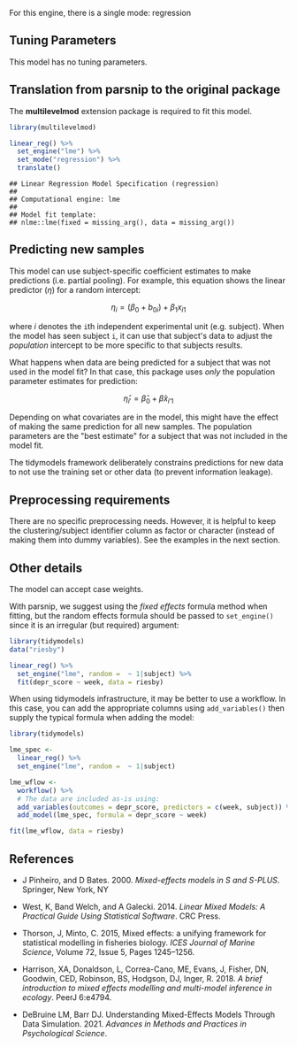 


For this engine, there is a single mode: regression

## Tuning Parameters

This model has no tuning parameters.

## Translation from parsnip to the original package

The **multilevelmod** extension package is required to fit this model.


```r
library(multilevelmod)

linear_reg() %>% 
  set_engine("lme") %>% 
  set_mode("regression") %>% 
  translate()
```

```
## Linear Regression Model Specification (regression)
## 
## Computational engine: lme 
## 
## Model fit template:
## nlme::lme(fixed = missing_arg(), data = missing_arg())
```


## Predicting new samples

This model can use subject-specific coefficient estimates to make predictions (i.e. partial pooling). For example, this equation shows the linear predictor ($\eta$) for a random intercept: 

$$
\eta_{i} = (\beta_0 + b_{0i}) + \beta_1x_{i1}
$$ 

where $i$ denotes the `i`th independent experimental unit (e.g. subject). When the model has seen subject `i`, it can use that subject's data to adjust the _population_ intercept to be more specific to that subjects results. 

What happens when data are being predicted for a subject that was not used in the model fit? In that case, this package uses _only_ the population parameter estimates for prediction: 

$$
\hat{\eta}_{i'} = \hat{\beta}_0+ \hat{\beta}x_{i'1}
$$ 

Depending on what covariates are in the model, this might have the effect of making the same prediction for all new samples. The population parameters are the "best estimate" for a subject that was not included in the model fit.  

The tidymodels framework deliberately constrains predictions for new data to not use the training set or other data (to prevent information leakage). 


## Preprocessing requirements

There are no specific preprocessing needs. However, it is helpful to keep the clustering/subject identifier column as factor or character (instead of making them into dummy variables). See the examples in the next section. 

## Other details

The model can accept case weights. 

With parsnip, we suggest using the _fixed effects_ formula method when fitting, but the random effects formula should be passed to `set_engine()` since it is an irregular (but required) argument:

```r
library(tidymodels)
data("riesby")

linear_reg() %>% 
  set_engine("lme", random =  ~ 1|subject) %>% 
  fit(depr_score ~ week, data = riesby)
```

When using tidymodels infrastructure, it may be better to use a workflow. In this case, you can add the appropriate columns using `add_variables()` then supply the typical formula when adding the model: 

```r
library(tidymodels)

lme_spec <- 
  linear_reg() %>% 
  set_engine("lme", random =  ~ 1|subject)

lme_wflow <- 
  workflow() %>% 
  # The data are included as-is using:
  add_variables(outcomes = depr_score, predictors = c(week, subject)) %>% 
  add_model(lme_spec, formula = depr_score ~ week)

fit(lme_wflow, data = riesby)
```

## References

- J Pinheiro, and D Bates. 2000. _Mixed-effects models in S and S-PLUS_. Springer, New York, NY
 
- West, K, Band Welch, and A Galecki. 2014. _Linear Mixed Models: A Practical Guide Using Statistical Software_. CRC Press.
 
- Thorson, J, Minto, C. 2015, Mixed effects: a unifying framework for statistical modelling in fisheries biology. _ICES Journal of Marine Science_, Volume 72, Issue 5, Pages 1245–1256.
  
- Harrison, XA, Donaldson, L, Correa-Cano, ME, Evans, J, Fisher, DN, Goodwin, CED, Robinson, BS, Hodgson, DJ, Inger, R. 2018. _A brief introduction to mixed effects modelling and multi-model inference in ecology_. PeerJ 6:e4794. 
  
- DeBruine LM, Barr DJ. Understanding Mixed-Effects Models Through Data Simulation. 2021. _Advances in Methods and Practices in Psychological Science_.   
  
